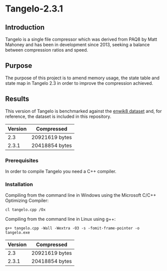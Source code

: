 # Tangelo-2.3.1

## Introduction

Tangelo is a single file compressor which was derived from PAQ8 by Matt Mahoney and has been in development since 2013, seeking a balance between compression ratios and speed.

## Purpose

The purpose of this project is to amend memory usage, the state table and state map in Tangelo 2.3 in order to improve the compression achieved.


## Results

This version of Tangelo is benchmarked against the [enwik8 dataset](https://cs.fit.edu/~mmahoney/compression/textdata.html) and, for reference, the dataset is included in this repository.

Version  | Compressed |
| ------------- | ------------- |
| 2.3  | 20921619 bytes  |
| 2.3.1  | 20418854 bytes  |


### Prerequisites

In order to compile Tangelo you need a C++ compiler.


### Installation

Compiling from the command line in Windows using the Microsoft C/C++ Optimizing Compiler:

`cl tangelo.cpp /Ox`

Compiling from the command line in Linux using g++:

`g++ tangelo.cpp -Wall -Wextra -O3 -s -fomit-frame-pointer -o tangelo.exe`

Version  | Compressed |
| ------------- | ------------- |
| 2.3  | 20921619 bytes  |
| 2.3.1  | 20418854 bytes  |
